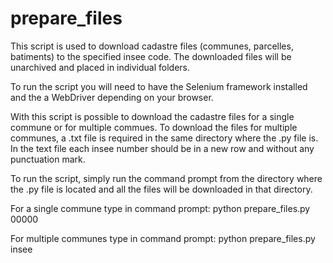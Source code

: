 # prepare_files

This script is used to download cadastre files (communes, parcelles, batiments) to the specified insee code. 
The downloaded files will be unarchived and placed in individual folders.

To run the script you will need to have the Selenium framework installed and the a WebDriver depending on your browser.

With this script is possible to download the cadastre files for a single commune or for multiple commues. 
To download the files for multiple communes, a .txt file is required in the same directory where the .py file is.
In the text file each insee number should be in a new row and without any punctuation mark.

To run the script, simply run the command prompt from the directory where the .py file is located and all the files will be downloaded in that directory.

For a single commune type in command prompt: python prepare_files.py 00000

For multiple communes type in command prompt: python prepare_files.py insee
